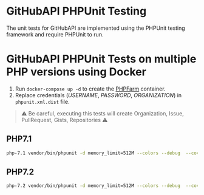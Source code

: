 GitHubAPI PHPUnit Testing
=========================
The unit tests for GitHubAPI are implemented using the PHPUnit testing framework and require PHPUnit to run.

GitHubAPI PHPUnit Tests on multiple PHP versions using Docker
=============================================================
1. Run `docker-compose up -d` to create the [PHPFarm](https://github.com/splitbrain/docker-phpfarm) container.
2. Replace credentials (*USERNAME*, *PASSWORD*, *ORGANIZATION*) in `phpunit.xml.dist` file.

> ⚠ Be careful, executing this tests will create Organization, Issue, PullRequest, Gists, Repositories ⚠

PHP7.1
------
```bash
php-7.1 vendor/bin/phpunit -d memory_limit=512M --colors --debug  --coverage-text
```

PHP7.2
------
```bash
php-7.2 vendor/bin/phpunit -d memory_limit=512M --colors --debug  --coverage-text
```
